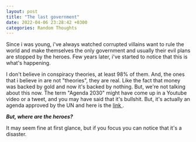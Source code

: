 ```yaml
---
layout: post
title: "The last government"
date: 2022-04-06 23:28:42 +0300
categories: Random Thoughts
---
```


Since i was young, i've always watched corrupted villains want to rule the world and make themselves the only government and usually their evil plans are stopped by the heroes. Few years later, i've started to notice that this is what's happening.

I don't believe in conspiracy theories, at least 98% of them. And, the ones that i believe in are not "theories", they are real. Like the fact that money was backed by gold and now it's backed by nothing. But, we're not talking about this now. The term "Agenda 2030" might have come up in a Youtube video or a tweet, and you may have said that it's bullshit. But, it's actually an agenda approved by the UN and here is the <a href="https://sdgs.un.org/2030agenda">link </a>.

***But, where are the heroes?***

It may seem fine at first glance, but if you focus you can notice that it's a disaster.